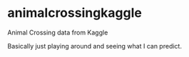 # animalcrossingkaggle
Animal Crossing data from Kaggle

Basically just playing around and seeing what I can predict.